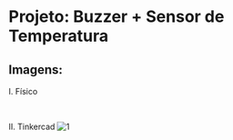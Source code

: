 # Projeto: Buzzer + Sensor de Temperatura

## Imagens:
I. Físico

&nbsp;

II. Tinkercad
![1](https://user-images.githubusercontent.com/54013675/217404526-ca875cb7-0915-4305-8268-7e792a79c898.png)
